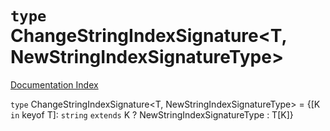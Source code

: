 # `type` ChangeStringIndexSignature\<T, NewStringIndexSignatureType>

[Documentation Index](../README.md)

`type` ChangeStringIndexSignature\<T, NewStringIndexSignatureType> = \{\[K `in` keyof T]: `string` `extends` K ? NewStringIndexSignatureType : T\[K]}